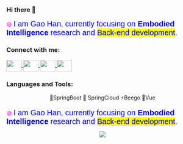 ### Hi there 👋

<!--
**gaohan-cmd/gaohan-cmd** is a ✨ _special_ ✨ repository because its `README.md` (this file) appears on your GitHub profile.

Here are some ideas to get you started:

- 🔭 I’m currently working on ...
- 🌱 I’m currently learning ...
- 👯 I’m looking to collaborate on ...
- 🤔 I’m looking for help with ...
- 💬 Ask me about ...
- 📫 How to reach me: ...
- 😄 Pronouns: ...
- ⚡ Fun fact: ...
-->
<head>
<link href="https://fonts.googleapis.com/icon?family=Material+Icons" rel="stylesheet">
</head>
<p align="left">
  <span style="font-family: 'Comic Sans MS', cursive; color: #FF00FF;">😄</span>
  <span style="font-family: 'Arial', sans-serif; color: #0000FF; font-size: 20px;">
    I am Gao Han, currently focusing on 
    <span style="font-weight: bold;">Embodied Intelligence</span> research and 
    <span style="background-color: #FFFF00;">Back-end development</span>.
  </span>
</p>


<h3 align="left">Connect with me:</h3>
<p align="left">
	<a href="https://hexo-ghca818.vercel.app/" target="blank">
		<img align="center" src="https://cdn.jsdelivr.net/npm/simple-icons@3.0.1/icons/twitter.svg" alt="" height="30" width="40" />
	</a>
	<a href="https://hexo-ghca818.vercel.app/" target="blank">
		<img align="center" src="https://cdn.jsdelivr.net/npm/simple-icons@3.0.1/icons/linkedin.svg" alt="" height="30" width="40" />
	</a>
	<a href="https://hexo-ghca818.vercel.app/" target="blank">
		<img align="center" src="https://cdn.jsdelivr.net/npm/simple-icons@3.0.1/icons/instagram.svg" alt="" height="30" width="40" />
	</a>
	<a href="https://hexo-ghca818.vercel.app/" target="blank">
		<img align="center" src="https://cdn.jsdelivr.net/npm/simple-icons@3.0.1/icons/youtube.svg" alt="" height="30" width="40" />
	</a>
</p>
<div align="center">
<h3 align="left">Languages and Tools:</h3>
<div class="tech-stack">
  <span class="tech-item spring-boot">🔭SpringBoot</span>
  <span class="tech-item spring-cloud">🌱 SpringCloud</span>
  <span class="tech-item beego">⚡Beego</span>
  <span class="tech-item vue">👯Vue</span>
</div>
<p align="left">
  <span style="font-family: 'Comic Sans MS', cursive; color: #FF00FF;">😄</span>
  <span style="font-family: 'Arial', sans-serif; color: #0000FF; font-size: 20px;">
    I am Gao Han, currently focusing on 
    <span style="font-weight: bold;">Embodied Intelligence</span> research and 
    <span style="background-color: #FFFF00;">Back-end development</span>.
  </span>
</p>

  
<div align="center">
  <img src="https://github-readme-stats.vercel.app/api?username=gaohan-cmd&show_icons=true&theme=onedark" /> 
</div>

